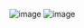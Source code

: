 
![image](https://gyazo.com/9e972d86e213693ddd9178227ba543ef/thumb/1000)
![image](https://gyazo.com/5fb2cac4c146c50f115310af63f1a413/thumb/1000)
